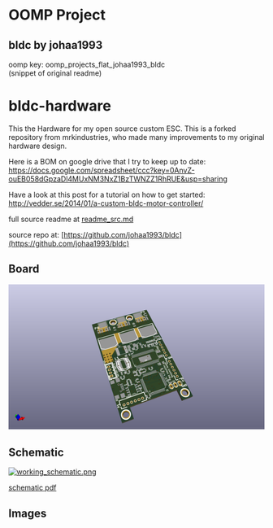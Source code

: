 # OOMP Project  
## bldc  by johaa1993  
  
oomp key: oomp_projects_flat_johaa1993_bldc  
(snippet of original readme)  
  
bldc-hardware  
=============  
  
This the Hardware for my open source custom ESC. This is a forked repository from mrkindustries, who made many improvements to my original hardware design.  
  
Here is a BOM on google drive that I try to keep up to date:  
https://docs.google.com/spreadsheet/ccc?key=0AnvZ-ouEB058dGpzaDl4MUxNM3NxZ1BzTWNZZ1RhRUE&usp=sharing  
  
Have a look at this post for a tutorial on how to get started:  
http://vedder.se/2014/01/a-custom-bldc-motor-controller/  
  
  full source readme at [readme_src.md](readme_src.md)  
  
source repo at: [https://github.com/johaa1993/bldc](https://github.com/johaa1993/bldc)  
## Board  
  
[![working_3d.png](working_3d_600.png)](working_3d.png)  
## Schematic  
  
[![working_schematic.png](working_schematic_600.png)](working_schematic.png)  
  
[schematic pdf](working_schematic.pdf)  
## Images  
